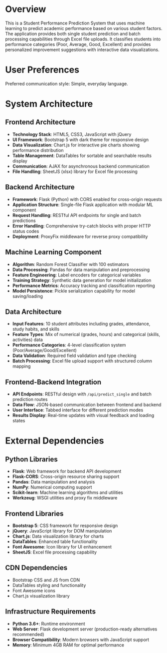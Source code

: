 # Overview

This is a Student Performance Prediction System that uses machine learning to predict academic performance based on various student factors. The application provides both single student prediction and batch processing capabilities through Excel file uploads. It classifies students into performance categories (Poor, Average, Good, Excellent) and provides personalized improvement suggestions with interactive data visualizations.

# User Preferences

Preferred communication style: Simple, everyday language.

# System Architecture

## Frontend Architecture
- **Technology Stack**: HTML5, CSS3, JavaScript with jQuery
- **UI Framework**: Bootstrap 5 with dark theme for responsive design
- **Data Visualization**: Chart.js for interactive pie charts showing performance distribution
- **Table Management**: DataTables for sortable and searchable results display
- **Communication**: AJAX for asynchronous backend communication
- **File Handling**: SheetJS (xlsx) library for Excel file processing

## Backend Architecture
- **Framework**: Flask (Python) with CORS enabled for cross-origin requests
- **Application Structure**: Single-file Flask application with modular ML component
- **Request Handling**: RESTful API endpoints for single and batch predictions
- **Error Handling**: Comprehensive try-catch blocks with proper HTTP status codes
- **Deployment**: ProxyFix middleware for reverse proxy compatibility

## Machine Learning Component
- **Algorithm**: Random Forest Classifier with 100 estimators
- **Data Processing**: Pandas for data manipulation and preprocessing
- **Feature Engineering**: Label encoders for categorical variables
- **Training Strategy**: Synthetic data generation for model initialization
- **Performance Metrics**: Accuracy tracking and classification reporting
- **Model Persistence**: Pickle serialization capability for model saving/loading

## Data Architecture
- **Input Features**: 10 student attributes including grades, attendance, study habits, and skills
- **Feature Types**: Mix of numerical (grades, hours) and categorical (skills, activities) data
- **Performance Categories**: 4-level classification system (Poor/Average/Good/Excellent)
- **Data Validation**: Required field validation and type checking
- **Batch Processing**: Excel file upload support with structured column mapping

## Frontend-Backend Integration
- **API Endpoints**: RESTful design with `/api/predict_single` and batch prediction routes
- **Data Flow**: JSON-based communication between frontend and backend
- **User Interface**: Tabbed interface for different prediction modes
- **Results Display**: Real-time updates with visual feedback and loading states

# External Dependencies

## Python Libraries
- **Flask**: Web framework for backend API development
- **Flask-CORS**: Cross-origin resource sharing support
- **Pandas**: Data manipulation and analysis
- **NumPy**: Numerical computing support
- **Scikit-learn**: Machine learning algorithms and utilities
- **Werkzeug**: WSGI utilities and proxy fix middleware

## Frontend Libraries
- **Bootstrap 5**: CSS framework for responsive design
- **jQuery**: JavaScript library for DOM manipulation
- **Chart.js**: Data visualization library for charts
- **DataTables**: Enhanced table functionality
- **Font Awesome**: Icon library for UI enhancement
- **SheetJS**: Excel file processing capability

## CDN Dependencies
- Bootstrap CSS and JS from CDN
- DataTables styling and functionality
- Font Awesome icons
- Chart.js visualization library

## Infrastructure Requirements
- **Python 3.6+**: Runtime environment
- **Web Server**: Flask development server (production-ready alternatives recommended)
- **Browser Compatibility**: Modern browsers with JavaScript support
- **Memory**: Minimum 4GB RAM for optimal performance